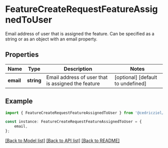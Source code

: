 # FeatureCreateRequestFeatureAssignedToUser

Email address of user that is assigned the feature. Can be specified as a string or as an object with an email property.

## Properties

Name | Type | Description | Notes
------------ | ------------- | ------------- | -------------
**email** | **string** | Email address of user that is assigned the feature | [optional] [default to undefined]

## Example

```typescript
import { FeatureCreateRequestFeatureAssignedToUser } from '@cedricziel/aha-js';

const instance: FeatureCreateRequestFeatureAssignedToUser = {
    email,
};
```

[[Back to Model list]](../README.md#documentation-for-models) [[Back to API list]](../README.md#documentation-for-api-endpoints) [[Back to README]](../README.md)
